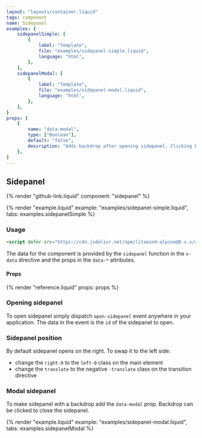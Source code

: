```yaml
---
layout: "layouts/container.liquid"
tags: component
name: Sidepanel
examples: {
    sidepanelSimple: [
        {
            label: "Template",
            file: "examples/sidepanel-simple.liquid",
            language: "html",
        },
    ],
    sidepanelModal: [
        {
            label: "Template",
            file: "examples/sidepanel-modal.liquid",
            language: "html",
        },
    ],
}
props: [
    {
        name: "data-modal",
        type: ["Boolean"],
        default: "false",
        description: "Adds backdrop after opening sidepanel. Clicking backdrop closes sidepanel.",
    },
]
---
```

## Sidepanel

{% render "github-link.liquid" component: "sidepanel" %}

{% render "example.liquid" example: "examples/sidepanel-simple.liquid", tabs: examples.sidepanelSimple %}

### Usage

```html
<script defer src="https://cdn.jsdelivr.net/npm/litewind-alpine@0.x.x/components/sidepanel/dist/cdn.min.js"></script>
```

The data for the component is provided by the `sidepanel` function in the `x-data` directive and the props in the `data-*` attributes.

#### Props

{% render "reference.liquid" props: props %}

### Opening sidepanel

To open sidepanel simply dispatch `open-sidepanel` event anywhere in your application. The data in the event is the `id` of the sidepanel to open.

### Sidepanel position

By default sidepanel opens on the right. To swap it to the left side:
- change the `right-0` to the `left-0` class on the main element
- change the `translate` to the negative `-translate` class on the transition directive

### Modal sidepanel

To make sidepanel with a backdrop add the `data-modal` prop. Backdrop can be clicked to close the sidepanel.

{% render "example.liquid" example: "examples/sidepanel-modal.liquid", tabs: examples.sidepanelModal %}
